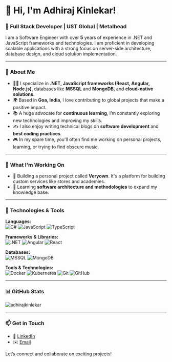 # 👋 Hi, I'm Adhiraj Kinlekar!

### 🚀 Full Stack Developer | UST Global | Metalhead

I am a Software Engineer with over **5** years of experience in .NET and JavaScript frameworks and technologies. I am proficient in developing scalable applications with a strong focus on server-side architecture, database design, and cloud solution implementation.

---

### 🌟 **About Me**

- 🧑‍💻 I specialize in **.NET, JavaScript frameworks (React, Angular, Node.js)**, databases like **MSSQL** and **MongoDB**, and **cloud-native solutions**.
- 🌍 Based in **Goa, India**, I love contributing to global projects that make a positive impact.
- 📚 A huge advocate for **continuous learning**, I’m constantly exploring new technologies and improving my skills.
- ✍️ I also enjoy writing technical blogs on **software development** and **best coding practices**.
- 🎮 In my spare time, you'll often find me working on personal projects, learning, or trying to find obscure music.

---

### 💼 **What I'm Working On**

- 🔨 Building a personal project called **Veryown**. It's a platform for building custom services like stores and academies. 
- 📖 Learning **software architecture and methodologies** to expand my knowledge base.
  
---

### 🔧 **Technologies & Tools**

**Languages:**  
<img src="https://img.shields.io/badge/C%23-239120?style=flat&logo=csharp&logoColor=white" alt="C#" /> 
<img src="https://img.shields.io/badge/JavaScript-F7DF1E?style=flat&logo=javascript&logoColor=black" alt="JavaScript" /> 
<img src="https://img.shields.io/badge/TypeScript-007ACC?style=flat&logo=typescript&logoColor=white" alt="TypeScript" />

**Frameworks & Libraries:**  
<img src="https://img.shields.io/badge/ASP.NET-512BD4?style=flat&logo=.net&logoColor=white" alt=".NET" /> 
<img src="https://img.shields.io/badge/Angular-DD0031?style=flat&logo=angular&logoColor=white" alt="Angular" /> 
<img src="https://img.shields.io/badge/React-61DAFB?style=flat&logo=react&logoColor=black" alt="React" />

**Databases:**  
<img src="https://img.shields.io/badge/MSSQL-CC2927?style=flat&logo=microsoftsqlserver&logoColor=white" alt="MSSQL" /> 
<img src="https://img.shields.io/badge/MongoDB-47A248?style=flat&logo=mongodb&logoColor=white" alt="MongoDB" />

**Tools & Technologies:**  
<img src="https://img.shields.io/badge/Docker-2496ED?style=flat&logo=docker&logoColor=white" alt="Docker" /> 
<img src="https://img.shields.io/badge/Kubernetes-326CE5?style=flat&logo=kubernetes&logoColor=white" alt="Kubernetes" /> 
<img src="https://img.shields.io/badge/Git-F05032?style=flat&logo=git&logoColor=white" alt="Git" /> 
<img src="https://img.shields.io/badge/GitHub-181717?style=flat&logo=github&logoColor=white" alt="GitHub" />

---

### 📊 **GitHub Stats**

![adhirajkinlekar](https://github-readme-stats.vercel.app/api?username=adhirajkinlekar&show_icons=true&hide_border=true&theme=radical)

---

### 📫 **Get in Touch**

- 💼 [LinkedIn](https://linkedin.com/in/adhirajkinlekar) 
- ✉️ [Email](mailto:adhirajkkinlekar@gmail.com)

Let’s connect and collaborate on exciting projects!
